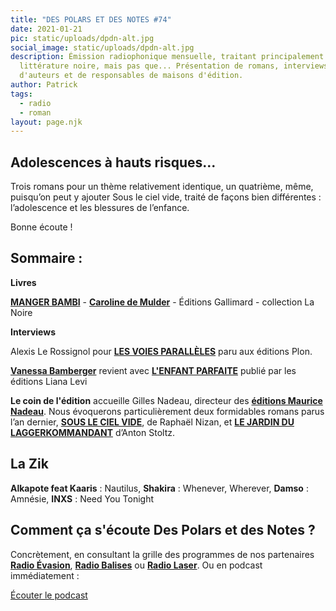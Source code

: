 ```yaml
---
title: "DES POLARS ET DES NOTES #74"
date: 2021-01-21
pic: static/uploads/dpdn-alt.jpg
social_image: static/uploads/dpdn-alt.jpg
description: Émission radiophonique mensuelle, traitant principalement de
  littérature noire, mais pas que... Présentation de romans, interviews
  d'auteurs et de responsables de maisons d'édition.
author: Patrick
tags:
  - radio
  - roman
layout: page.njk
---
```

## Adolescences à hauts risques...

Trois romans pour un thème relativement identique, un quatrième, même, puisqu’on peut y ajouter Sous le ciel vide, traité de façons bien différentes : l’adolescence et les blessures de l’enfance.

Bonne écoute !

## Sommaire :

**Livres**

**[MANGER BAMBI](https://quatresansquatre.com/article/chronique-livre-manger-bambi-de-caroline-de-mulder-1609953652)** - **[Caroline de Mulder](https://quatresansquatre.com/tags/de%20mulder)** - Éditions Gallimard - collection La Noire

**Interviews**

Alexis Le Rossignol pour **[LES VOIES PARALLÈLES](https://quatresansquatre.com/article/chronique-livre-les-voies-parall-les-de-alexis-le-rossignol-1610708780)** paru aux éditions Plon.

**[Vanessa Bamberger](https://quatresansquatre.com/tags/bamberger)** revient avec **[L'ENFANT PARFAITE](https://quatresansquatre.com/article/chronique-livre-l-enfant-parfaite-de-vanessa-bamberger-1610556262)** publié par les éditions Liana Levi

**Le coin de l'édition** accueille Gilles Nadeau, directeur des **[éditions Maurice Nadeau](https://www.maurice-nadeau.net/)**. Nous évoquerons particulièrement deux formidables romans parus l’an dernier, **[SOUS LE CIEL VIDE](https://quatresansquatre.com/article/chronique-livre-sous-le-ciel-vide-de-raphael-nizan-1599574334)**, de Raphaël Nizan, et **[LE JARDIN DU LAGGERKOMMANDANT](https://quatresansquatre.com/article/chronique-livre-le-jardin-du-lagerkommandant-de-anton-stoltz-1602257050)** d’Anton Stoltz.

## La Zik

**Alkapote feat Kaaris** : Nautilus, **Shakira** : Whenever, Wherever, **Damso** : Amnésie, **INXS** : Need You Tonight

## Comment ça s'écoute Des Polars et des Notes ?

Concrètement, en consultant la grille des programmes de nos partenaires **[Radio Évasion](https://www.radioevasion.net/)**, **[Radio Balises](https://radiobalises.com/)** ou **[Radio Laser](https://www.radiolaser.fr/)**.
Ou en podcast immédiatement :

[Écouter le podcast](https://www.radioevasion.net/2021/01/21/des-polars-et-des-notes-74-adolescences-a-hauts-risques/)